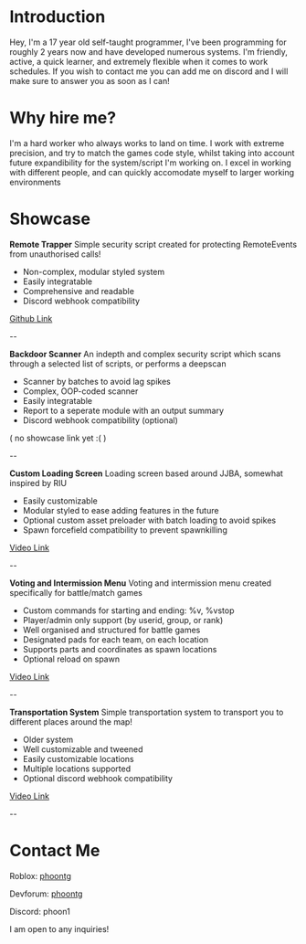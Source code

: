 # Introduction

Hey, I'm a 17 year old self-taught programmer, I've been programming for roughly 2 years now and have developed numerous systems. I'm friendly, active, a quick learner, and extremely flexible when it comes to work schedules. If you wish to contact me you can add me on discord and I will make sure to answer you as soon as I can!

# Why hire me?

I'm a hard worker who always works to land on time. I work with extreme precision, and try to match the games code style, whilst taking into account future expandibility for the system/script I'm working on. I excel in working with different people, and can quickly accomodate myself to larger working environments

# Showcase

**Remote Trapper**
Simple security script created for protecting RemoteEvents from unauthorised calls!

- Non-complex, modular styled system
- Easily integratable
- Comprehensive and readable
- Discord webhook compatibility

[Github Link](https://github.com/tobobob/RemoteTrapper)

--

**Backdoor Scanner**
An indepth and complex security script which scans through a selected list of scripts, or performs a deepscan

- Scanner by batches to avoid lag spikes
- Complex, OOP-coded scanner
- Easily integratable
- Report to a seperate module with an output summary
- Discord webhook compatibility (optional)

( no showcase link yet :( )

--

**Custom Loading Screen**
Loading screen based around JJBA, somewhat inspired by RIU

- Easily customizable
- Modular styled to ease adding features in the future
- Optional custom asset preloader with batch loading to avoid spikes
- Spawn forcefield compatibility to prevent spawnkilling

[Video Link](https://medal.tv/games/roblox/clips/kuXCfMAoAbwXIAOmS?invite=cr-MSxqeHosMjYyNzIyMDkz)

--

**Voting and Intermission Menu**
Voting and intermission menu created specifically for battle/match games

- Custom commands for starting and ending: %v, %vstop
- Player/admin only support (by userid, group, or rank)
- Well organised and structured for battle games
- Designated pads for each team, on each location
- Supports parts and coordinates as spawn locations
- Optional reload on spawn

[Video Link](https://medal.tv/games/roblox/clips/kyhIl1oUcm4dElkuf?invite=cr-MSxQMUEsNDExNjEyMzg1)

--

**Transportation System**
Simple transportation system to transport you to different places around the map!

- Older system
- Well customizable and tweened
- Easily customizable locations
- Multiple locations supported
- Optional discord webhook compatibility

[Video Link](https://medal.tv/games/roblox/clips/kuZ1PvHMwzZp2Gp6B?invite=cr-MSx2U24sNDExNjEyMzg1)

--

# Contact Me

Roblox: [phoontg](https://www.roblox.com/users/1249575961/profile)

Devforum: [phoontg](https://devforum.roblox.com/u/phoontg/)

Discord: phoon1

I am open to any inquiries!
